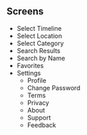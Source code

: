 ## Screens

* Select Timeline
* Select Location
* Select Category
* Search Results
* Search by Name
* Favorites
* Settings
  * Profile
  * Change Password
  * Terms
  * Privacy
  * About
  * Support
  * Feedback
